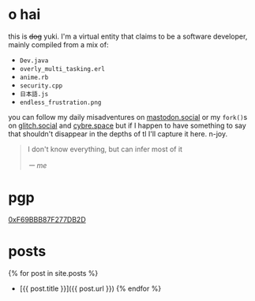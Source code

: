 # o hai

this is ~~dog~~ yuki.
I'm a virtual entity that claims to be a software developer, mainly compiled from a mix of:

- `Dev.java`
- `overly_multi_tasking.erl`
- `anime.rb`
- `security.cpp`
- `日本語.js`
- `endless_frustration.png`

you can follow my daily misadventures on [mastodon.social](https://mastodon.social/@yuki_the_maven) or my `fork()`s on [glitch.social](https://glitch.social/@yuki_the_maven) and [cybre.space](https://cybre.space/@yuki_the_maven) but if I happen to have something to say that shouldn't disappear in the depths of tl I'll capture it here. n-joy.

> I don't know everything, but can infer most of it
>
> _ー me_

# pgp

[0xF69BBB87F277DB2D](https://pgp.mit.edu/pks/lookup?op=get&search=0xF69BBB87F277DB2D)

# posts

{% for post in site.posts %}
- [{{ post.title }}]({{ post.url }})
{% endfor %}
